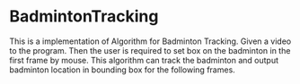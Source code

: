 # BadmintonTracking
This is a implementation of Algorithm for Badminton Tracking. Given a video to the program. Then the user is required to set box on the badminton in the first frame by mouse. This algorithm can track the badminton and output badminton location in bounding box for the following frames. 
